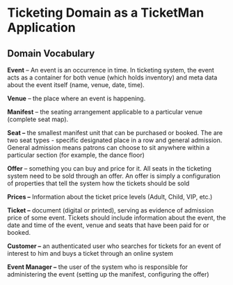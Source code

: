 # Ticketing Domain as a TicketMan Application

## Domain Vocabulary

**Event** – An event is an occurrence in time. In ticketing system, the event acts as a container for both venue (which holds inventory) and meta data about the event itself (name, venue, date, time).

**Venue** – the place where an event is happening.

**Manifest** – the seating arrangement applicable to a particular venue (complete seat map).

**Seat –** the smallest manifest unit that can be purchased or booked. The are two seat types - specific designated place in a row and general admission. General admission means patrons can choose to sit anywhere within a particular section (for example, the dance floor)

**Offer** – something you can buy and price for it. All seats in the ticketing system need to be sold through an offer. An offer is simply a configuration of properties that tell the system how the tickets should be sold

**Prices –** Information about the ticket price levels (Adult, Child, VIP, etc.)

**Ticket –** document (digital or printed), serving as evidence of admission price of some event. Tickets should include information about the event, the date and time of the event, venue and seats that have been paid for or booked.

**Customer –** an authenticated user who searches for tickets for an event of interest to him and buys a ticket through an online system

**Event Manager –** the user of the system who is responsible for administering the event (setting up the manifest, configuring the offer)
